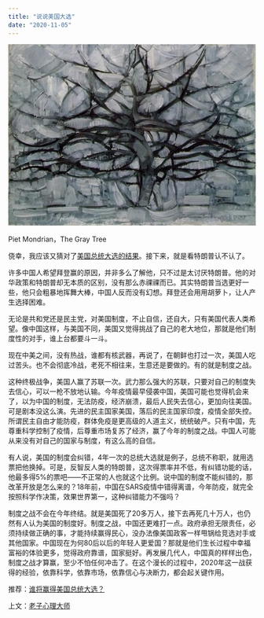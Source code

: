 ```yaml
---
title: "说说美国大选"
date: "2020-11-05"
---
```


![连岳文章](images/连岳文章picture-4.jpg)

Piet Mondrian，The Gray Tree

  

侥幸，我应该又猜对了[美国总统大选的结果](http://mp.weixin.qq.com/s?__biz=MjM5NDU0Mjk2MQ==&mid=2651650014&idx=1&sn=31e9a9d02e7404e5f747505141e918c1&chksm=bd7e73c08a09fad6e9bb44eaf4df53e901f31446ffb4937b6e2e2c177c4bfb7fe47b6bfee541&scene=21#wechat_redirect)。接下来，就是看特朗普认不认了。  

  

许多中国人希望拜登赢的原因，并非多么了解他，只不过是太讨厌特朗普。他的对华政策和特朗普却无本质的区别，没有那么赤祼祼而已。其实特朗普当选更好一些，他只会粗暴地挥舞大棒，中国人反而没有幻想。拜登还会用用胡萝卜，让人产生选择困难。

  

无论是共和党还是民主党，对美国制度，不止自信，还自大，只有美国代表人类希望。像中国这样，与美国不同，美国又觉得挑战了自己的老大地位，那就是他们制度性的对手，谁上台都要斗一斗。  

  

现在中美之间，没有热战，谁都有核武器，再说了，在朝鲜也打过一次，美国人吃过苦头。也不会彻底冷战，老死不相往来，生意还是要做的。有的就是制度之战。

  

这种终极战争，美国人赢了苏联一次。武力那么强大的苏联，只要对自己的制度失去信心，可以一枪不放地认输。今年疫情最早侵袭中国，美国可能也觉得机会来了，以为中国的制度，无法防疫，经济崩溃，最后人民失去信心，更加向往美国。可是剧本没这么演。先进的民主国家美国，落后的民主国家印度，疫情全部失控。所谓民主自由才能防疫，群体免疫是更高级的人道主义，统统破产。只有中国，先尊重科学控制了疫情，后尊重市场复苏了经济，赢了今年的制度之战。中国人可能从来没有对自己的国家与制度，有这么高的自信。  

  

有人说，美国的制度会纠错，4年一次的总统大选就是例子，总统不称职，就用选票把他换掉。可是，反智反人类的特朗普，这次得票率并不低，有纠错功能的话，他最多得5%的票吧——不正常的人也就这个比例。说中国的制度不能纠错的，那改革开放是怎么来的？18年前，中国在SARS疫情中错得离谱，今年防疫，就完全按照科学作决策，效果世界第一，这种纠错能力不强吗？  

  

制度之战不会在今年终结。就是美国死了20多万人，接下去再死几十万人，也仍然有人认为美国的制度好。制度之战，中国还更难打一点。政府承担无限责任，必须持续做正确的事，才能持续赢得民心，没办法像美国政客一样甩锅给竞选对手或其他国家。中国现在为何80后以后的年轻人更爱国？那就是他们生长过程中幸福富裕的体验更多，觉得政府靠谱，国家挺好。再发展几代人，中国真的样样出色，制度之战才算赢，至少不怕任何冲击了。在这个漫长的过程中，2020年这一战获得的经验，依靠科学，依靠市场，依靠信心与决断力，都会起关键作用。  

  

推荐：[谁将赢得美国总统大选？](http://mp.weixin.qq.com/s?__biz=MjM5NDU0Mjk2MQ==&mid=2651650014&idx=1&sn=31e9a9d02e7404e5f747505141e918c1&chksm=bd7e73c08a09fad6e9bb44eaf4df53e901f31446ffb4937b6e2e2c177c4bfb7fe47b6bfee541&scene=21#wechat_redirect)  

上文：[老子心理大师](http://mp.weixin.qq.com/s?__biz=MjM5NDU0Mjk2MQ==&mid=2651657053&idx=1&sn=963701676fb8cb1282800ade6935b634&chksm=bd7f97438a081e55ea3b71de24add77621153331f71a265726360d48e0bf21d7a6998f4accbe&scene=21#wechat_redirect)
